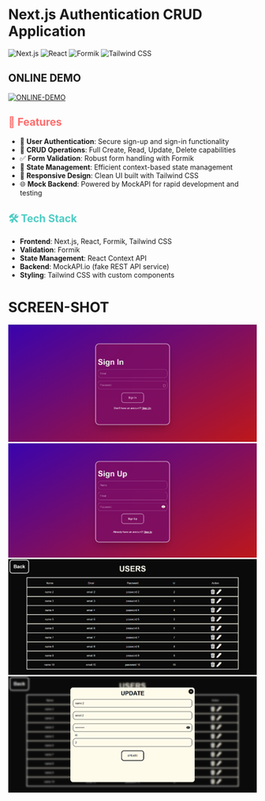 
# <div align="left">Next.js Authentication CRUD Application</div>

<p align="left">
  <img src="https://img.shields.io/badge/Next.js-13.5-black?style=for-the-badge&logo=next.js" alt="Next.js">
  <img src="https://img.shields.io/badge/React-18-blue?style=for-the-badge&logo=react" alt="React">
  <img src="https://img.shields.io/badge/Formik-yellow?style=for-the-badge&logo=formik" alt="Formik">
  <img src="https://img.shields.io/badge/Tailwind_CSS-38B2AC?style=for-the-badge&logo=tailwind-css&logoColor=white" alt="Tailwind CSS">
</p>

## ONLINE DEMO
[![ONLINE-DEMO](https://img.shields.io/badge/online-Demo-green)](https://crud-sign-in-up.vercel.app/)

## <span style="color: #FF6B6B; font-weight: bold;">🚀 Features</span>

- 🔐 **User Authentication**: Secure sign-up and sign-in functionality
- 📝 **CRUD Operations**: Full Create, Read, Update, Delete capabilities
- ✅ **Form Validation**: Robust form handling with Formik
- 🧠 **State Management**: Efficient context-based state management
- 📱 **Responsive Design**: Clean UI built with Tailwind CSS
- 🌐 **Mock Backend**: Powered by MockAPI for rapid development and testing

## <span style="color: #4ECDC4; font-weight: bold;">🛠️ Tech Stack</span>

- **Frontend**: Next.js, React, Formik, Tailwind CSS
- **Validation**: Formik
- **State Management**: React Context API
- **Backend**: MockAPI.io (fake REST API service)
- **Styling**: Tailwind CSS with custom components

 # SCREEN-SHOT
<img src="public/ss/4.png" >
<img src="public/ss/3.png" >
<img src="public/ss/2.png" >
<img src="public/ss/1.png" >




